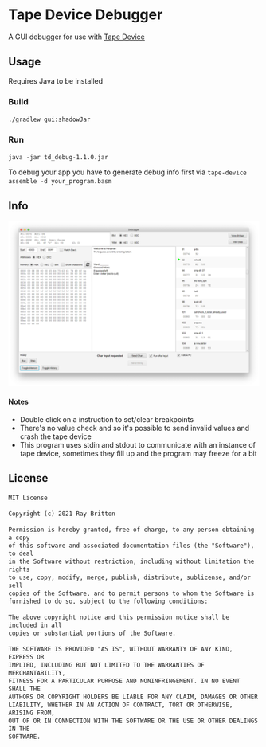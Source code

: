 # Tape Device Debugger

A GUI debugger for use with [Tape Device](https://github.com/raybritton/tape-device)

## Usage

Requires Java to be installed

### Build

`./gradlew gui:shadowJar`

### Run

`java -jar td_debug-1.1.0.jar`

To debug your app you have to generate debug info first via `tape-device assemble -d your_program.basm`

## Info

![Screenshot](screenshot.png)

#### Notes

 * Double click on a instruction to set/clear breakpoints
 * There's no value check and so it's possible to send invalid values and crash the tape device
 * This program uses stdin and stdout to communicate with an instance of tape device, sometimes they fill up and the program may freeze for a bit

## License 
```
MIT License

Copyright (c) 2021 Ray Britton

Permission is hereby granted, free of charge, to any person obtaining a copy
of this software and associated documentation files (the "Software"), to deal
in the Software without restriction, including without limitation the rights
to use, copy, modify, merge, publish, distribute, sublicense, and/or sell
copies of the Software, and to permit persons to whom the Software is
furnished to do so, subject to the following conditions:

The above copyright notice and this permission notice shall be included in all
copies or substantial portions of the Software.

THE SOFTWARE IS PROVIDED "AS IS", WITHOUT WARRANTY OF ANY KIND, EXPRESS OR
IMPLIED, INCLUDING BUT NOT LIMITED TO THE WARRANTIES OF MERCHANTABILITY,
FITNESS FOR A PARTICULAR PURPOSE AND NONINFRINGEMENT. IN NO EVENT SHALL THE
AUTHORS OR COPYRIGHT HOLDERS BE LIABLE FOR ANY CLAIM, DAMAGES OR OTHER
LIABILITY, WHETHER IN AN ACTION OF CONTRACT, TORT OR OTHERWISE, ARISING FROM,
OUT OF OR IN CONNECTION WITH THE SOFTWARE OR THE USE OR OTHER DEALINGS IN THE
SOFTWARE.
```